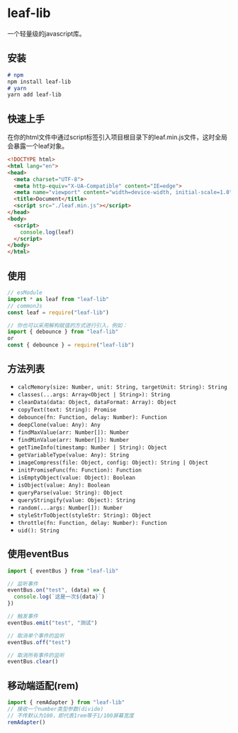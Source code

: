 # leaf-lib

一个轻量级的javascript库。

## 安装

```markdown
# npm
npm install leaf-lib
# yarn
yarn add leaf-lib
```

## 快速上手

在你的html文件中通过script标签引入项目根目录下的leaf.min.js文件，这时全局会暴露一个leaf对象。

```html
<!DOCTYPE html>
<html lang="en">
<head>
  <meta charset="UTF-8">
  <meta http-equiv="X-UA-Compatible" content="IE=edge">
  <meta name="viewport" content="width=device-width, initial-scale=1.0">
  <title>Document</title>
  <script src="./leaf.min.js"></script>
</head>
<body>
  <script>
    console.log(leaf)
  </script>
</body>
</html>
```

## 使用

```javascript
// esModule
import * as leaf from "leaf-lib"
// commonJs
const leaf = require("leaf-lib")

// 你也可以采用解构赋值的方式进行引入，例如：
import { debounce } from "leaf-lib"
or
const { debounce } = require("leaf-lib")
```

## 方法列表

- `calcMemory(size: Number, unit: String, targetUnit: String): String`
- `classes(...args: Array<Object | String>): String`
- `cleanData(data: Object, dataFormat: Array): Object`
- `copyText(text: String): Promise`
- `debounce(fn: Function, delay: Number): Function`
- `deepClone(value: Any): Any`
- `findMaxValue(arr: Number[]): Number`
- `findMinValue(arr: Number[]): Number`
- `getTimeInfo(timestamp: Number | String): Object`
- `getVariableType(value: Any): String`
- `imageCompress(file: Object, config: Object): String | Object`
- `initPromiseFunc(fn: Function): Function`
- `isEmptyObject(value: Object): Boolean`
- `isObject(value: Any): Boolean`
- `queryParse(value: String): Object`
- `queryStringify(value: Object): String`
- `random(...args: Number[]): Number`
- `styleStrToObject(styleStr: String): Object`
- `throttle(fn: Function, delay: Number): Function`
- `uid(): String`

## 使用eventBus
```javascript
import { eventBus } from "leaf-lib"

// 监听事件
eventBus.on("test", (data) => {
  console.log(`这是一次${data}`)
})

// 触发事件
eventBus.emit("test", "测试")

// 取消单个事件的监听
eventBus.off("test")

// 取消所有事件的监听
eventBus.clear()
```

## 移动端适配(rem)
```javascript
import { remAdapter } from "leaf-lib"
// 接收一个number类型参数(divide)
// 不传默认为100，即代表1rem等于1/100屏幕宽度
remAdapter()
```